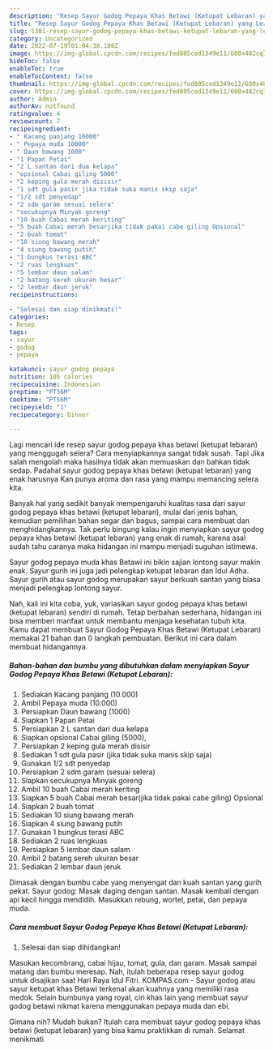 ```yaml
---
description: "Resep Sayur Godog Pepaya Khas Betawi (Ketupat Lebaran) yang Lezat, Buat Buka Puasa}"
title: "Resep Sayur Godog Pepaya Khas Betawi (Ketupat Lebaran) yang Lezat, Buat Buka Puasa}"
slug: 1301-resep-sayur-godog-pepaya-khas-betawi-ketupat-lebaran-yang-lezat-buat-buka-puasa
category: Uncategorized
date: 2022-07-19T01:04:38.188Z
image: https://img-global.cpcdn.com/recipes/fed805ced1349e11/680x482cq70/sayur-godog-pepaya-khas-betawi-ketupat-lebaran-foto-resep-utama.jpg
hideToc: false
enableToc: true
enableTocContent: false
thumbnail: https://img-global.cpcdn.com/recipes/fed805ced1349e11/680x482cq70/sayur-godog-pepaya-khas-betawi-ketupat-lebaran-foto-resep-utama.jpg
cover: https://img-global.cpcdn.com/recipes/fed805ced1349e11/680x482cq70/sayur-godog-pepaya-khas-betawi-ketupat-lebaran-foto-resep-utama.jpg
author: Admin
authorAv: notfound
ratingvalue: 4
reviewcount: 7
recipeingredient:
- " Kacang panjang 10000"
- " Pepaya muda 10000"
- " Daun bawang 1000"
- "1 Papan Petai"
- "2 L santan dari dua kelapa"
- "opsional Cabai giling 5000"
- "2 keping gula merah disisir"
- "1 sdt gula pasir jika tidak suka manis skip saja"
- "1/2 sdt penyedap"
- "2 sdm garam sesuai selera"
- "secukupnya Minyak goreng"
- "10 buah Cabai merah keriting"
- "5 buah Cabai merah besarjika tidak pakai cabe giling Opsional"
- "2 buah tomat"
- "10 siung bawang merah"
- "4 siung bawang putih"
- "1 bungkus terasi ABC"
- "2 ruas lengkuas"
- "5 lembar daun salam"
- "2 batang sereh ukuran besar"
- "2 lembar daun jeruk"
recipeinstructions:

- "Selesai dan siap dinikmati!"
categories:
- Resep
tags:
- sayur
- godog
- pepaya

katakunci: sayur godog pepaya 
nutrition: 105 calories
recipecuisine: Indonesian
preptime: "PT36M"
cooktime: "PT56M"
recipeyield: "1"
recipecategory: Dinner

---
```



Lagi mencari ide resep sayur godog pepaya khas betawi (ketupat lebaran) yang menggugah selera? Cara menyiapkannya sangat tidak susah. Tapi Jika salah mengolah maka hasilnya tidak akan memuaskan dan bahkan tidak sedap. Padahal sayur godog pepaya khas betawi (ketupat lebaran) yang enak harusnya Kan punya aroma dan rasa yang mampu memancing selera kita.


Banyak hal yang sedikit banyak mempengaruhi kualitas rasa dari sayur godog pepaya khas betawi (ketupat lebaran), mulai dari jenis bahan, kemudian pemilihan bahan segar dan bagus, sampai cara membuat dan menghidangkannya. Tak perlu bingung kalau ingin menyiapkan sayur godog pepaya khas betawi (ketupat lebaran) yang enak di rumah, karena asal sudah tahu caranya maka hidangan ini mampu menjadi suguhan istimewa.

Sayur godog pepaya muda khas Betawi ini bikin sajian lontong sayur makin enak. Sayur gurih ini juga jadi pelengkap ketupat lebaran dan Idul Adha. Sayur gurih atau sayur godog merupakan sayur berkuah santan yang biasa menjadi pelengkap lontong sayur.


Nah, kali ini kita coba, yuk, variasikan sayur godog pepaya khas betawi (ketupat lebaran) sendiri di rumah. Tetap berbahan sederhana, hidangan ini bisa memberi manfaat untuk membantu menjaga kesehatan tubuh kita. Kamu dapat membuat Sayur Godog Pepaya Khas Betawi (Ketupat Lebaran) memakai 21 bahan dan 0 langkah pembuatan. Berikut ini cara dalam membuat hidangannya.

<!--inarticleads1-->

##### Bahan-bahan dan bumbu yang dibutuhkan dalam menyiapkan Sayur Godog Pepaya Khas Betawi (Ketupat Lebaran):

1. Sediakan  Kacang panjang (10.000)
1. Ambil  Pepaya muda (10.000)
1. Persiapkan  Daun bawang (1000)
1. Siapkan 1 Papan Petai
1. Persiapkan 2 L santan dari dua kelapa
1. Siapkan opsional Cabai giling (5000),
1. Persiapkan 2 keping gula merah disisir
1. Sediakan 1 sdt gula pasir (jika tidak suka manis skip saja)
1. Gunakan 1/2 sdt penyedap
1. Persiapkan 2 sdm garam (sesuai selera)
1. Siapkan secukupnya Minyak goreng
1. Ambil 10 buah Cabai merah keriting
1. Siapkan 5 buah Cabai merah besar(jika tidak pakai cabe giling) Opsional
1. Siapkan 2 buah tomat
1. Sediakan 10 siung bawang merah
1. Siapkan 4 siung bawang putih
1. Gunakan 1 bungkus terasi ABC
1. Sediakan 2 ruas lengkuas
1. Persiapkan 5 lembar daun salam
1. Ambil 2 batang sereh ukuran besar
1. Sediakan 2 lembar daun jeruk


Dimasak dengan bumbu cabe yang menyengat dan kuah santan yang gurih pekat. Sayur godog: Masak daging dengan santan. Masak kembali dengan api kecil hingga mendidih. Masukkan rebung, wortel, petai, dan pepaya muda. 

<!--inarticleads2-->

##### Cara membuat Sayur Godog Pepaya Khas Betawi (Ketupat Lebaran):


1. Selesai dan siap dihidangkan!

Masukan kecombrang, cabai hijau, tomat, gula, dan garam. Masak sampai matang dan bumbu meresap. Nah, itulah beberapa resep sayur godog untuk disajikan saat Hari Raya Idul Fitri. KOMPAS.com - Sayur godog atau sayur ketupat khas Betawi terkenal akan kuahnya yang memiliki rasa medok. Selain bumbunya yang royal, ciri khas lain yang membuat sayur godog betawi nikmat karena menggunakan pepaya muda dan ebi. 

Gimana nih? Mudah bukan? Itulah cara membuat sayur godog pepaya khas betawi (ketupat lebaran) yang bisa kamu praktikkan di rumah. Selamat menikmati
